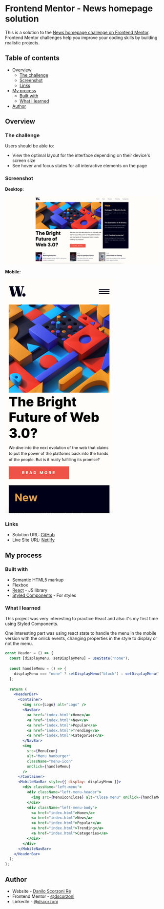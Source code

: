 # Frontend Mentor - News homepage solution

This is a solution to the [News homepage challenge on Frontend Mentor](https://www.frontendmentor.io/challenges/news-homepage-H6SWTa1MFl). Frontend Mentor challenges help you improve your coding skills by building realistic projects.

## Table of contents

- [Overview](#overview)
  - [The challenge](#the-challenge)
  - [Screenshot](#screenshot)
  - [Links](#links)
- [My process](#my-process)
  - [Built with](#built-with)
  - [What I learned](#what-i-learned)
- [Author](#author)

## Overview

### The challenge

Users should be able to:

- View the optimal layout for the interface depending on their device's screen size
- See hover and focus states for all interactive elements on the page

### Screenshot

**Desktop:**

![](./screenshot-desktop.png)

**Mobile:**

![](./screenshot-mobile.png)

### Links

- Solution URL: [GitHub](https://github.com/dscorzoni/project-react-news-website)
- Live Site URL: [Netlify](https://project-news-react.netlify.app/)

## My process

### Built with

- Semantic HTML5 markup
- Flexbox
- [React](https://reactjs.org/) - JS library
- [Styled Components](https://styled-components.com/) - For styles

### What I learned

This project was very interesting to practice React and also it's my first time using Styled Components.

One interesting part was using react state to handle the menu in the mobile version with the onlick events, changing properties in the style to display or not the menu.

```jsx
const Header = () => {
  const [displayMenu, setDisplayMenu] = useState("none");

  const handleMenu = () => {
    displayMenu === "none" ? setDisplayMenu("block") : setDisplayMenu("none");
  };

  return (
    <HeaderBar>
      <Container>
        <img src={Logo} alt="Logo" />
        <NavBar>
          <a href="index.html">Home</a>
          <a href="index.html">New</a>
          <a href="index.html">Popular</a>
          <a href="index.html">Trending</a>
          <a href="index.html">Categories</a>
        </NavBar>
        <img
          src={MenuIcon}
          alt="Menu hamburger"
          className="menu-icon"
          onClick={handleMenu}
        />
      </Container>
      <MobileNavBar style={{ display: displayMenu }}>
        <div className="left-menu">
          <div className="left-menu-header">
            <img src={MenuIconClose} alt="Close menu" onClick={handleMenu} />
          </div>
          <div className="left-menu-body">
            <a href="index.html">Home</a>
            <a href="index.html">New</a>
            <a href="index.html">Popular</a>
            <a href="index.html">Trending</a>
            <a href="index.html">Categories</a>
          </div>
        </div>
      </MobileNavBar>
    </HeaderBar>
  );
};
```

## Author

- Website - [Danilo Scorzoni Ré](https://www.github.com/dscorzoni)
- Frontend Mentor - [@dscorzoni](https://www.frontendmentor.io/profile/dscorzoni)
- LinkedIn - [@dscorzoni](https://www.linkedin.com/in/dscorzoni/)
